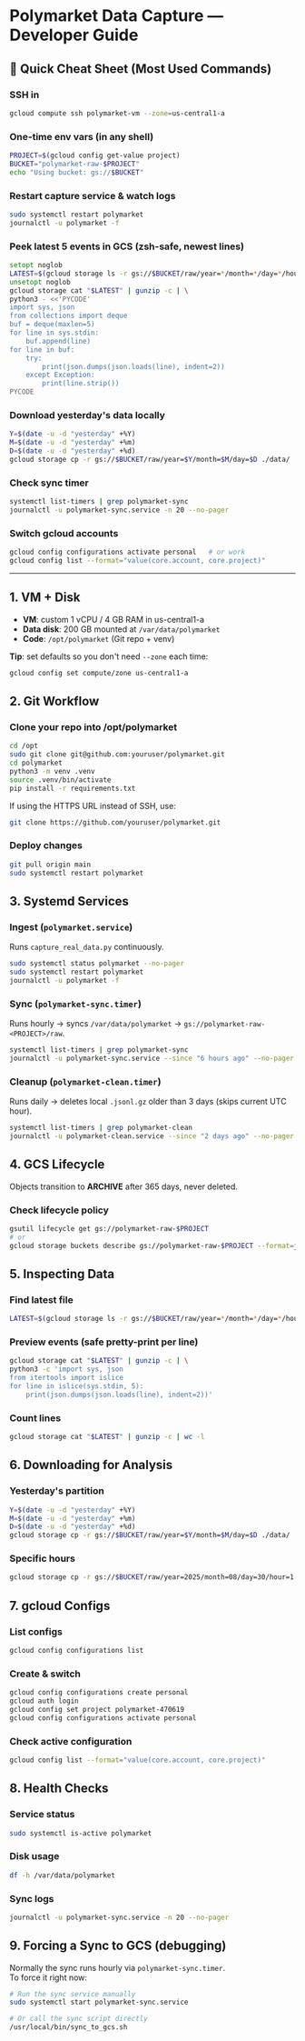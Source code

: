 # Polymarket Data Capture — Developer Guide

## 🔑 Quick Cheat Sheet (Most Used Commands)

### SSH in
```bash
gcloud compute ssh polymarket-vm --zone=us-central1-a
```

### One-time env vars (in any shell)
```bash
PROJECT=$(gcloud config get-value project)
BUCKET="polymarket-raw-$PROJECT"
echo "Using bucket: gs://$BUCKET"
```

### Restart capture service & watch logs
```bash
sudo systemctl restart polymarket
journalctl -u polymarket -f
```

### Peek latest 5 events in GCS (zsh-safe, newest lines)
```zsh
setopt noglob
LATEST=$(gcloud storage ls -r gs://$BUCKET/raw/year=*/month=*/day=*/hour=*/events-*.jsonl.gz | tail -n1)
unsetopt noglob
gcloud storage cat "$LATEST" | gunzip -c | \
python3 - <<'PYCODE'
import sys, json
from collections import deque
buf = deque(maxlen=5)
for line in sys.stdin:
    buf.append(line)
for line in buf:
    try:
        print(json.dumps(json.loads(line), indent=2))
    except Exception:
        print(line.strip())
PYCODE
```

### Download yesterday's data locally
```bash
Y=$(date -u -d "yesterday" +%Y)
M=$(date -u -d "yesterday" +%m)
D=$(date -u -d "yesterday" +%d)
gcloud storage cp -r gs://$BUCKET/raw/year=$Y/month=$M/day=$D ./data/
```

### Check sync timer
```bash
systemctl list-timers | grep polymarket-sync
journalctl -u polymarket-sync.service -n 20 --no-pager
```

### Switch gcloud accounts
```bash
gcloud config configurations activate personal   # or work
gcloud config list --format="value(core.account, core.project)"
```

---

## 1. VM + Disk

- **VM**: custom 1 vCPU / 4 GB RAM in us-central1-a
- **Data disk**: 200 GB mounted at `/var/data/polymarket`
- **Code**: `/opt/polymarket` (Git repo + venv)

**Tip**: set defaults so you don't need `--zone` each time:
```bash
gcloud config set compute/zone us-central1-a
```

## 2. Git Workflow

### Clone your repo into /opt/polymarket
```bash
cd /opt
sudo git clone git@github.com:youruser/polymarket.git
cd polymarket
python3 -m venv .venv
source .venv/bin/activate
pip install -r requirements.txt
```

If using the HTTPS URL instead of SSH, use:
```bash
git clone https://github.com/youruser/polymarket.git
```

### Deploy changes
```bash
git pull origin main
sudo systemctl restart polymarket
```

## 3. Systemd Services

### Ingest (`polymarket.service`)
Runs `capture_real_data.py` continuously.

```bash
sudo systemctl status polymarket --no-pager
sudo systemctl restart polymarket
journalctl -u polymarket -f
```

### Sync (`polymarket-sync.timer`)
Runs hourly → syncs `/var/data/polymarket` → `gs://polymarket-raw-<PROJECT>/raw`.

```bash
systemctl list-timers | grep polymarket-sync
journalctl -u polymarket-sync.service --since "6 hours ago" --no-pager
```

### Cleanup (`polymarket-clean.timer`)
Runs daily → deletes local `.jsonl.gz` older than 3 days (skips current UTC hour).

```bash
systemctl list-timers | grep polymarket-clean
journalctl -u polymarket-clean.service --since "2 days ago" --no-pager
```

## 4. GCS Lifecycle

Objects transition to **ARCHIVE** after 365 days, never deleted.

### Check lifecycle policy
```bash
gsutil lifecycle get gs://polymarket-raw-$PROJECT
# or
gcloud storage buckets describe gs://polymarket-raw-$PROJECT --format=json | jq .lifecycle
```

## 5. Inspecting Data

### Find latest file
```bash
LATEST=$(gcloud storage ls -r gs://$BUCKET/raw/year=*/month=*/day=*/hour=*/events-*.jsonl.gz | tail -n1)
```

### Preview events (safe pretty-print per line)
```bash
gcloud storage cat "$LATEST" | gunzip -c | \
python3 -c 'import sys, json
from itertools import islice
for line in islice(sys.stdin, 5):
    print(json.dumps(json.loads(line), indent=2))'
```

### Count lines
```bash
gcloud storage cat "$LATEST" | gunzip -c | wc -l
```

## 6. Downloading for Analysis

### Yesterday's partition
```bash
Y=$(date -u -d "yesterday" +%Y)
M=$(date -u -d "yesterday" +%m)
D=$(date -u -d "yesterday" +%d)
gcloud storage cp -r gs://$BUCKET/raw/year=$Y/month=$M/day=$D ./data/
```

### Specific hours
```bash
gcloud storage cp -r gs://$BUCKET/raw/year=2025/month=08/day=30/hour=1[2-5]/ ./data/
```

## 7. gcloud Configs

### List configs
```bash
gcloud config configurations list
```

### Create & switch
```bash
gcloud config configurations create personal
gcloud auth login
gcloud config set project polymarket-470619
gcloud config configurations activate personal
```

### Check active configuration
```bash
gcloud config list --format="value(core.account, core.project)"
```

## 8. Health Checks

### Service status
```bash
sudo systemctl is-active polymarket
```

### Disk usage
```bash
df -h /var/data/polymarket
```

### Sync logs
```bash
journalctl -u polymarket-sync.service -n 20 --no-pager
```

## 9. Forcing a Sync to GCS (debugging)

Normally the sync runs hourly via `polymarket-sync.timer`.  
To force it right now:

```bash
# Run the sync service manually
sudo systemctl start polymarket-sync.service

# Or call the sync script directly
/usr/local/bin/sync_to_gcs.sh
```